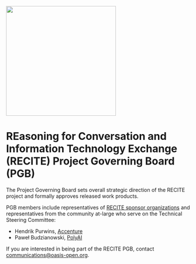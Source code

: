 <img src="artwork/RECITE-5.png" width="300">

# REasoning for Conversation and Information Technology Exchange (RECITE) Project Governing Board (PGB)

The Project Governing Board sets overall strategic direction of the RECITE project and formally approves released work products. 

PGB members include representatives of [RECITE sponsor organizations](https://github.com/recite-oasis/oasis-open-project/blob/main/SPONSORS.md) and representatives from the community at-large who serve on the Technical Steering Committee: 
  
* Hendrik Purwins, [Accenture](https://www.accenture.com/)
* Paweł Budzianowski, [PolyAI](https://www.polyai.com/)

If you are interested in being part of the RECITE PGB, contact communications@oasis-open.org.
